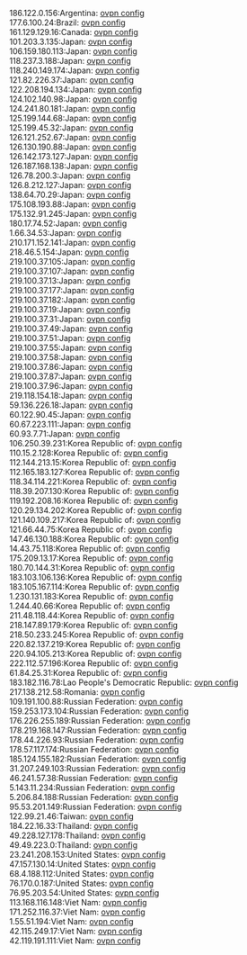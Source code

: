 186.122.0.156:Argentina: [ovpn config](vpn/186_122_0_156.ovpn)  
177.6.100.24:Brazil: [ovpn config](vpn/177_6_100_24.ovpn)  
161.129.129.16:Canada: [ovpn config](vpn/161_129_129_16.ovpn)  
101.203.3.135:Japan: [ovpn config](vpn/101_203_3_135.ovpn)  
106.159.180.113:Japan: [ovpn config](vpn/106_159_180_113.ovpn)  
118.237.3.188:Japan: [ovpn config](vpn/118_237_3_188.ovpn)  
118.240.149.174:Japan: [ovpn config](vpn/118_240_149_174.ovpn)  
121.82.226.37:Japan: [ovpn config](vpn/121_82_226_37.ovpn)  
122.208.194.134:Japan: [ovpn config](vpn/122_208_194_134.ovpn)  
124.102.140.98:Japan: [ovpn config](vpn/124_102_140_98.ovpn)  
124.241.80.181:Japan: [ovpn config](vpn/124_241_80_181.ovpn)  
125.199.144.68:Japan: [ovpn config](vpn/125_199_144_68.ovpn)  
125.199.45.32:Japan: [ovpn config](vpn/125_199_45_32.ovpn)  
126.121.252.67:Japan: [ovpn config](vpn/126_121_252_67.ovpn)  
126.130.190.88:Japan: [ovpn config](vpn/126_130_190_88.ovpn)  
126.142.173.127:Japan: [ovpn config](vpn/126_142_173_127.ovpn)  
126.187.168.138:Japan: [ovpn config](vpn/126_187_168_138.ovpn)  
126.78.200.3:Japan: [ovpn config](vpn/126_78_200_3.ovpn)  
126.8.212.127:Japan: [ovpn config](vpn/126_8_212_127.ovpn)  
138.64.70.29:Japan: [ovpn config](vpn/138_64_70_29.ovpn)  
175.108.193.88:Japan: [ovpn config](vpn/175_108_193_88.ovpn)  
175.132.91.245:Japan: [ovpn config](vpn/175_132_91_245.ovpn)  
180.17.74.52:Japan: [ovpn config](vpn/180_17_74_52.ovpn)  
1.66.34.53:Japan: [ovpn config](vpn/1_66_34_53.ovpn)  
210.171.152.141:Japan: [ovpn config](vpn/210_171_152_141.ovpn)  
218.46.5.154:Japan: [ovpn config](vpn/218_46_5_154.ovpn)  
219.100.37.105:Japan: [ovpn config](vpn/219_100_37_105.ovpn)  
219.100.37.107:Japan: [ovpn config](vpn/219_100_37_107.ovpn)  
219.100.37.13:Japan: [ovpn config](vpn/219_100_37_13.ovpn)  
219.100.37.177:Japan: [ovpn config](vpn/219_100_37_177.ovpn)  
219.100.37.182:Japan: [ovpn config](vpn/219_100_37_182.ovpn)  
219.100.37.19:Japan: [ovpn config](vpn/219_100_37_19.ovpn)  
219.100.37.31:Japan: [ovpn config](vpn/219_100_37_31.ovpn)  
219.100.37.49:Japan: [ovpn config](vpn/219_100_37_49.ovpn)  
219.100.37.51:Japan: [ovpn config](vpn/219_100_37_51.ovpn)  
219.100.37.55:Japan: [ovpn config](vpn/219_100_37_55.ovpn)  
219.100.37.58:Japan: [ovpn config](vpn/219_100_37_58.ovpn)  
219.100.37.86:Japan: [ovpn config](vpn/219_100_37_86.ovpn)  
219.100.37.87:Japan: [ovpn config](vpn/219_100_37_87.ovpn)  
219.100.37.96:Japan: [ovpn config](vpn/219_100_37_96.ovpn)  
219.118.154.18:Japan: [ovpn config](vpn/219_118_154_18.ovpn)  
59.136.226.18:Japan: [ovpn config](vpn/59_136_226_18.ovpn)  
60.122.90.45:Japan: [ovpn config](vpn/60_122_90_45.ovpn)  
60.67.223.111:Japan: [ovpn config](vpn/60_67_223_111.ovpn)  
60.93.7.71:Japan: [ovpn config](vpn/60_93_7_71.ovpn)  
106.250.39.231:Korea Republic of: [ovpn config](vpn/106_250_39_231.ovpn)  
110.15.2.128:Korea Republic of: [ovpn config](vpn/110_15_2_128.ovpn)  
112.144.213.15:Korea Republic of: [ovpn config](vpn/112_144_213_15.ovpn)  
112.165.183.127:Korea Republic of: [ovpn config](vpn/112_165_183_127.ovpn)  
118.34.114.221:Korea Republic of: [ovpn config](vpn/118_34_114_221.ovpn)  
118.39.207.130:Korea Republic of: [ovpn config](vpn/118_39_207_130.ovpn)  
119.192.208.16:Korea Republic of: [ovpn config](vpn/119_192_208_16.ovpn)  
120.29.134.202:Korea Republic of: [ovpn config](vpn/120_29_134_202.ovpn)  
121.140.109.217:Korea Republic of: [ovpn config](vpn/121_140_109_217.ovpn)  
121.66.44.75:Korea Republic of: [ovpn config](vpn/121_66_44_75.ovpn)  
147.46.130.188:Korea Republic of: [ovpn config](vpn/147_46_130_188.ovpn)  
14.43.75.118:Korea Republic of: [ovpn config](vpn/14_43_75_118.ovpn)  
175.209.13.17:Korea Republic of: [ovpn config](vpn/175_209_13_17.ovpn)  
180.70.144.31:Korea Republic of: [ovpn config](vpn/180_70_144_31.ovpn)  
183.103.106.136:Korea Republic of: [ovpn config](vpn/183_103_106_136.ovpn)  
183.105.167.114:Korea Republic of: [ovpn config](vpn/183_105_167_114.ovpn)  
1.230.131.183:Korea Republic of: [ovpn config](vpn/1_230_131_183.ovpn)  
1.244.40.66:Korea Republic of: [ovpn config](vpn/1_244_40_66.ovpn)  
211.48.118.44:Korea Republic of: [ovpn config](vpn/211_48_118_44.ovpn)  
218.147.89.179:Korea Republic of: [ovpn config](vpn/218_147_89_179.ovpn)  
218.50.233.245:Korea Republic of: [ovpn config](vpn/218_50_233_245.ovpn)  
220.82.137.219:Korea Republic of: [ovpn config](vpn/220_82_137_219.ovpn)  
220.94.105.213:Korea Republic of: [ovpn config](vpn/220_94_105_213.ovpn)  
222.112.57.196:Korea Republic of: [ovpn config](vpn/222_112_57_196.ovpn)  
61.84.25.31:Korea Republic of: [ovpn config](vpn/61_84_25_31.ovpn)  
183.182.116.78:Lao People's Democratic Republic: [ovpn config](vpn/183_182_116_78.ovpn)  
217.138.212.58:Romania: [ovpn config](vpn/217_138_212_58.ovpn)  
109.191.100.88:Russian Federation: [ovpn config](vpn/109_191_100_88.ovpn)  
159.253.173.104:Russian Federation: [ovpn config](vpn/159_253_173_104.ovpn)  
176.226.255.189:Russian Federation: [ovpn config](vpn/176_226_255_189.ovpn)  
178.219.168.147:Russian Federation: [ovpn config](vpn/178_219_168_147.ovpn)  
178.44.226.93:Russian Federation: [ovpn config](vpn/178_44_226_93.ovpn)  
178.57.117.174:Russian Federation: [ovpn config](vpn/178_57_117_174.ovpn)  
185.124.155.182:Russian Federation: [ovpn config](vpn/185_124_155_182.ovpn)  
31.207.249.103:Russian Federation: [ovpn config](vpn/31_207_249_103.ovpn)  
46.241.57.38:Russian Federation: [ovpn config](vpn/46_241_57_38.ovpn)  
5.143.11.234:Russian Federation: [ovpn config](vpn/5_143_11_234.ovpn)  
5.206.84.188:Russian Federation: [ovpn config](vpn/5_206_84_188.ovpn)  
95.53.201.149:Russian Federation: [ovpn config](vpn/95_53_201_149.ovpn)  
122.99.21.46:Taiwan: [ovpn config](vpn/122_99_21_46.ovpn)  
184.22.16.33:Thailand: [ovpn config](vpn/184_22_16_33.ovpn)  
49.228.127.178:Thailand: [ovpn config](vpn/49_228_127_178.ovpn)  
49.49.223.0:Thailand: [ovpn config](vpn/49_49_223_0.ovpn)  
23.241.208.153:United States: [ovpn config](vpn/23_241_208_153.ovpn)  
47.157.130.14:United States: [ovpn config](vpn/47_157_130_14.ovpn)  
68.4.188.112:United States: [ovpn config](vpn/68_4_188_112.ovpn)  
76.170.0.187:United States: [ovpn config](vpn/76_170_0_187.ovpn)  
76.95.203.54:United States: [ovpn config](vpn/76_95_203_54.ovpn)  
113.168.116.148:Viet Nam: [ovpn config](vpn/113_168_116_148.ovpn)  
171.252.116.37:Viet Nam: [ovpn config](vpn/171_252_116_37.ovpn)  
1.55.51.194:Viet Nam: [ovpn config](vpn/1_55_51_194.ovpn)  
42.115.249.17:Viet Nam: [ovpn config](vpn/42_115_249_17.ovpn)  
42.119.191.111:Viet Nam: [ovpn config](vpn/42_119_191_111.ovpn)  
